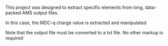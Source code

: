 This project was designed to extract specific elements from long, data-packed AMS output files. 

In this case, the MDC-q charge value is extracted and manipulated

Note that the output file must be converted to a txt file. No other markup is required
